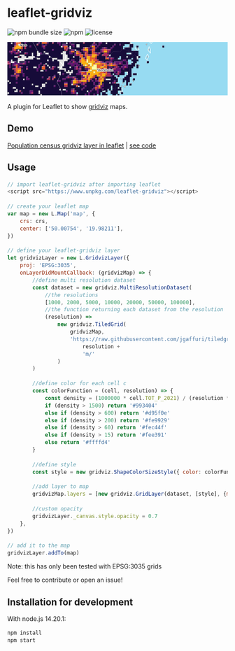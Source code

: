 # leaflet-gridviz

![npm bundle size](https://img.shields.io/bundlephobia/minzip/leaflet-gridviz)
![npm](https://img.shields.io/npm/v/leaflet-gridviz)
![license](https://img.shields.io/badge/license-EUPL-success)

<div>
    <a href="https://eurostat.github.io/leaflet-gridviz/examples/demo.html" target="_blank">
        <img src='./preview.png'>
    </a>
</div>

A plugin for Leaflet to show [gridviz](https://github.com/eurostat/gridviz) maps.

## Demo

[Population census gridviz layer in leaflet](https://eurostat.github.io/leaflet-gridviz/examples/demo.html) | [see code](./examples/demo.html)

## Usage

```JavaScript
// import leaflet-gridviz after importing leaflet
<script src="https://www.unpkg.com/leaflet-gridviz"></script>

// create your leaflet map
var map = new L.Map('map', {
    crs: crs,
    center: ['50.00754', '19.98211'],
})

// define your leaflet-gridviz layer
let gridvizLayer = new L.GridvizLayer({
    proj: 'EPSG:3035',
    onLayerDidMountCallback: (gridvizMap) => {
        //define multi resolution dataset
        const dataset = new gridviz.MultiResolutionDataset(
            //the resolutions
            [1000, 2000, 5000, 10000, 20000, 50000, 100000],
            //the function returning each dataset from the resolution
            (resolution) =>
                new gridviz.TiledGrid(
                    gridvizMap,
                    'https://raw.githubusercontent.com/jgaffuri/tiledgrids/main/data/europe/population2/' +
                        resolution +
                        'm/'
                )
        )

        //define color for each cell c
        const colorFunction = (cell, resolution) => {
            const density = (1000000 * cell.TOT_P_2021) / (resolution * resolution)
            if (density > 1500) return '#993404'
            else if (density > 600) return '#d95f0e'
            else if (density > 200) return '#fe9929'
            else if (density > 60) return '#fec44f'
            else if (density > 15) return '#fee391'
            else return '#ffffd4'
        }

        //define style
        const style = new gridviz.ShapeColorSizeStyle({ color: colorFunction })

        //add layer to map
        gridvizMap.layers = [new gridviz.GridLayer(dataset, [style], {minPixelsPerCell: 5})]

        //custom opacity
        gridvizLayer._canvas.style.opacity = 0.7
    },
})

// add it to the map
gridvizLayer.addTo(map)


```

Note: this has only been tested with EPSG:3035 grids

Feel free to contribute or open an issue!

## Installation for development

With node.js 14.20.1:

`npm install`  
`npm start`
